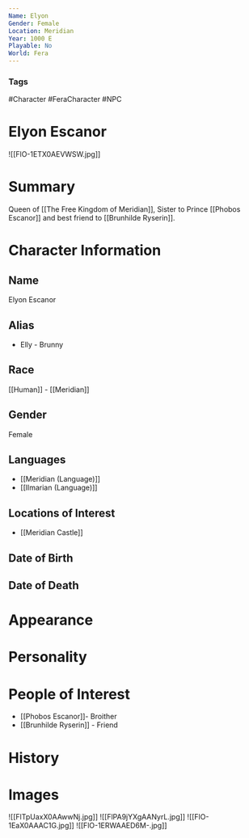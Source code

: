 ```yaml
---
Name: Elyon
Gender: Female
Location: Meridian
Year: 1000 E
Playable: No
World: Fera
---
```


### Tags
#Character #FeraCharacter #NPC 

# Elyon Escanor
![[FlO-1ETX0AEVWSW.jpg]]

# Summary
Queen of [[The Free Kingdom of Meridian]], Sister to Prince [[Phobos Escanor]] and best friend to [[Brunhilde Ryserin]].

# Character Information

## Name
Elyon Escanor

## Alias
- Elly - Brunny

## Race
[[Human]] - [[Meridian]]

## Gender
Female

## Languages
- [[Meridian (Language)]]
- [[Ilmarian (Language)]]

## Locations of Interest
- [[Meridian Castle]]

## Date of Birth

## Date of Death

# Appearance

# Personality

# People of Interest
- [[Phobos Escanor]]- Broither
- [[Brunhilde Ryserin]] - Friend

# History

# Images
![[FlTpUaxX0AAwwNj.jpg]]
![[FlPA9jYXgAANyrL.jpg]]
![[FlO-1EaX0AAAC1G.jpg]]
![[FlO-1ERWAAED6M-.jpg]]